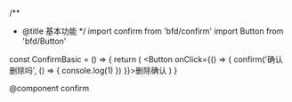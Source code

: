 /**
 * @title 基本功能
 */
import confirm from 'bfd/confirm'
import Button from 'bfd/Button'

const ConfirmBasic = () => {
  return (
    <Button onClick={() => {
      confirm('确认删除吗', () => {
        console.log(1)
      })
    }}>删除确认</Button>
  )
}

@component confirm